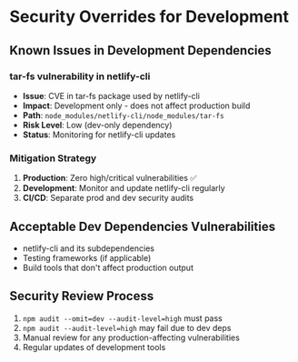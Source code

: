 # Security Overrides for Development

## Known Issues in Development Dependencies

### tar-fs vulnerability in netlify-cli

- **Issue**: CVE in tar-fs package used by netlify-cli
- **Impact**: Development only - does not affect production build
- **Path**: `node_modules/netlify-cli/node_modules/tar-fs`
- **Risk Level**: Low (dev-only dependency)
- **Status**: Monitoring for netlify-cli updates

### Mitigation Strategy

1. **Production**: Zero high/critical vulnerabilities ✅
2. **Development**: Monitor and update netlify-cli regularly
3. **CI/CD**: Separate prod and dev security audits

## Acceptable Dev Dependencies Vulnerabilities

- netlify-cli and its subdependencies
- Testing frameworks (if applicable)
- Build tools that don't affect production output

## Security Review Process

1. `npm audit --omit=dev --audit-level=high` must pass
2. `npm audit --audit-level=high` may fail due to dev deps
3. Manual review for any production-affecting vulnerabilities
4. Regular updates of development tools
